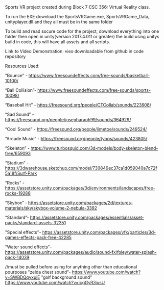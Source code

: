 Sports VR project created during Block 7 CSC 356: Virtual Reality class.

To run the EXE download the SportsVRGame.exe, SportsVRGame_Data, unityplayer.dll
and they all must be in the same folder

To build and read socure code for the project, download everything into one folder then open in unity(version 2017.4.01f or greater)
the build using unitys build in code, this will have all assets and all scripts.


Link to Video Demonstration: vieo downloadable from github in code repository

Resources Used:

“Bounce” - https://www.freesoundeffects.com/free-sounds/basketball-10100/

“Ball Collision”- https://www.freesoundeffects.com/free-sounds/sports-10098/

“Baseball Hit” -	https://freesound.org/people/CTCollab/sounds/223608/

“Sad Sound”	-	https://freesound.org/people/josepharaoh99/sounds/364929/

“Cool Sound”	-	https://freesound.org/people/limetoe/sounds/249524/

“Arcade Music” -	https://freesound.org/people/tyops/sounds/423805/

“Skeleton” - https://www.turbosquid.com/3d-models/body-skeleton-blend-free/659093

“Stadium” - https://3dwarehouse.sketchup.com/model/730849ec37ca1d059040a7c72f5a18f/Surf-Park

“Rocks” - https://assetstore.unity.com/packages/3d/environments/landscapes/free-rocks-19288

“Skybox” - https://assetstore.unity.com/packages/2d/textures-materials/sky/skybox-volume-2-nebula-3392

“Standard”- https://assetstore.unity.com/packages/essentials/asset-packs/standard-assets-32351

"Special effects"- https://assetstore.unity.com/packages/vfx/particles/3d-games-effects-pack-free-42285

"Water sound effects"- https://assetstore.unity.com/packages/audio/sound-fx/foley/water-splash-pack-14039

//must be pulled before using for anything other than educational pourposes "zelda chest sound"- https://www.youtube.com/watch?v=SWBDQqyxujE "golf background sound" https://www.youtube.com/watch?v=icgGyR3iusU
